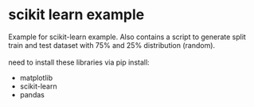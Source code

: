 # scikit learn example
Example for scikit-learn example. Also contains a script to generate split train and test dataset with 75% and 25% distribution (random).<br><br>
need to install these libraries via pip install:<br>
- matplotlib<br>
- scikit-learn
- pandas
